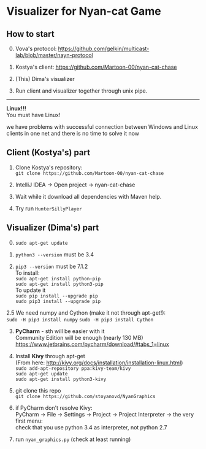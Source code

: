 Visualizer for Nyan-cat Game
============================

How to start
------------

0. Vova's protocol: https://github.com/gelkin/multicast-lab/blob/master/nayn-protocol

1. Kostya's client: https://github.com/Martoon-00/nyan-cat-chase

2. (This) Dima's visualizer

3. Run client and visualizer together through unix pipe.

------------------------

**Linux!!!**  
You must have Linux!  

we have problems with successful connection between Windows and Linux clients in one net
and there is no time to solve it now


Client (Kostya's) part
----------------------

1. Clone Kostya's repository:  
```git clone https://github.com/Martoon-00/nyan-cat-chase```  

2. IntelliJ IDEA -> Open project -> nyan-cat-chase  

3. Wait while it download all dependencies with Maven help.

4. Try run `HunterSillyPlayer`


Visualizer (Dima's) part
------------------------

0. ```sudo apt-get update```

1. ```python3 --version``` must be 3.4

2. ```pip3 --version```  must be 7.1.2  
  To install:  
  ```sudo apt-get install python-pip```  
  ```sudo apt-get install python3-pip```    
  To update it  
  ```sudo pip install --upgrade pip```  
  ```sudo pip3 install --upgrade pip```  

2.5 We need numpy and Cython (make it not through apt-get!):  
  ```sudo -H pip3 install numpy```
  ```sudo -H pip3 install Cython```
  
3. **PyCharm** - sth will be easier with it  
  Community Edition will be enough (nearly 130 MB)  
  https://www.jetbrains.com/pycharm/download/#tabs_1=linux  

3. Install **Kivy** through apt-get  
  (From here: http://kivy.org/docs/installation/installation-linux.html)  
  ```sudo add-apt-repository ppa:kivy-team/kivy```  
  ```sudo apt-get update```  
  ```sudo apt-get install python3-kivy```  

4. git clone this repo  
  ```git clone https://github.com/stoyanovd/NyanGraphics```

5. if PyCharm don't resolve Kivy:  
  PyCharm -> File -> Settings -> Project -> Project Interpreter -> the very first menu:  
  check that you use python 3.4 as interpreter, not python 2.7

6. run `nyan_graphics.py` (check at least running)